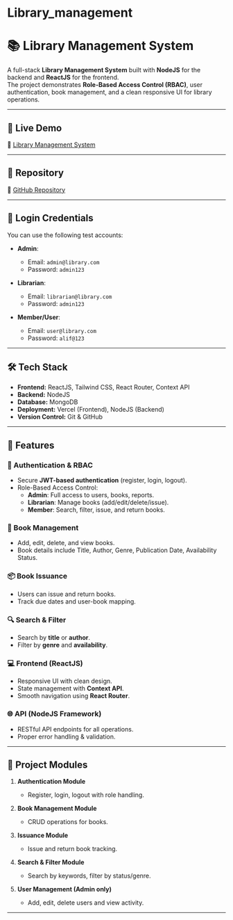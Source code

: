 # Library_management
# 📚 Library Management System  

A full-stack **Library Management System** built with **NodeJS** for the backend and **ReactJS** for the frontend.  
The project demonstrates **Role-Based Access Control (RBAC)**, user authentication, book management, and a clean responsive UI for library operations.  

---

## 🚀 Live Demo  
🔗 [Library Management System](https://library-management-fbud.vercel.app/)  

---

## 📂 Repository  
🔗 [GitHub Repository](https://github.com/aliffiazmuhammed/Library_management.git)  

---

## 👥 Login Credentials  

You can use the following test accounts:  

- **Admin**:  
  - Email: `admin@library.com`  
  - Password: `admin123`  

- **Librarian**:  
  - Email: `librarian@library.com`  
  - Password: `admin123`  

- **Member/User**:  
  - Email: `user@library.com`  
  - Password: `alif@123`  

---

## 🛠️ Tech Stack  

- **Frontend:** ReactJS, Tailwind CSS, React Router, Context API  
- **Backend:** NodeJS  
- **Database:** MongoDB 
- **Deployment:** Vercel (Frontend), NodeJS (Backend)  
- **Version Control:** Git & GitHub  

---

## 📌 Features  

### 🔐 Authentication & RBAC  
- Secure **JWT-based authentication** (register, login, logout).  
- Role-Based Access Control:  
  - **Admin**: Full access to users, books, reports.  
  - **Librarian**: Manage books (add/edit/delete/issue).  
  - **Member**: Search, filter, issue, and return books.  

### 📖 Book Management  
- Add, edit, delete, and view books.  
- Book details include Title, Author, Genre, Publication Date, Availability Status.  

### 📦 Book Issuance  
- Users can issue and return books.  
- Track due dates and user-book mapping.  

### 🔍 Search & Filter  
- Search by **title** or **author**.  
- Filter by **genre** and **availability**.  

### 💻 Frontend (ReactJS)  
- Responsive UI with clean design.  
- State management with **Context API**.  
- Smooth navigation using **React Router**.  

### 🌐 API (NodeJS Framework)  
- RESTful API endpoints for all operations.  
- Proper error handling & validation.  

---

## 📑 Project Modules  

1. **Authentication Module**  
   - Register, login, logout with role handling.  

2. **Book Management Module**  
   - CRUD operations for books.  

3. **Issuance Module**  
   - Issue and return book tracking.  

4. **Search & Filter Module**  
   - Search by keywords, filter by status/genre.  

5. **User Management (Admin only)**  
   - Add, edit, delete users and view activity.  

---
